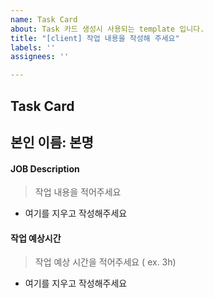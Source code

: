 ```yaml
---
name: Task Card
about: Task 카드 생성시 사용되는 template 입니다.
title: "[client] 작업 내용을 작성해 주세요"
labels: ''
assignees: ''

---
```


## Task Card

## 본인 이름:  본명

#### JOB Description
> 작업 내용을 적어주세요 

- 여기를 지우고 작성해주세요

#### 작업 예상시간
> 작업 예상 시간을 적어주세요 ( ex. 3h)

- 여기를 지우고 작성해주세요
